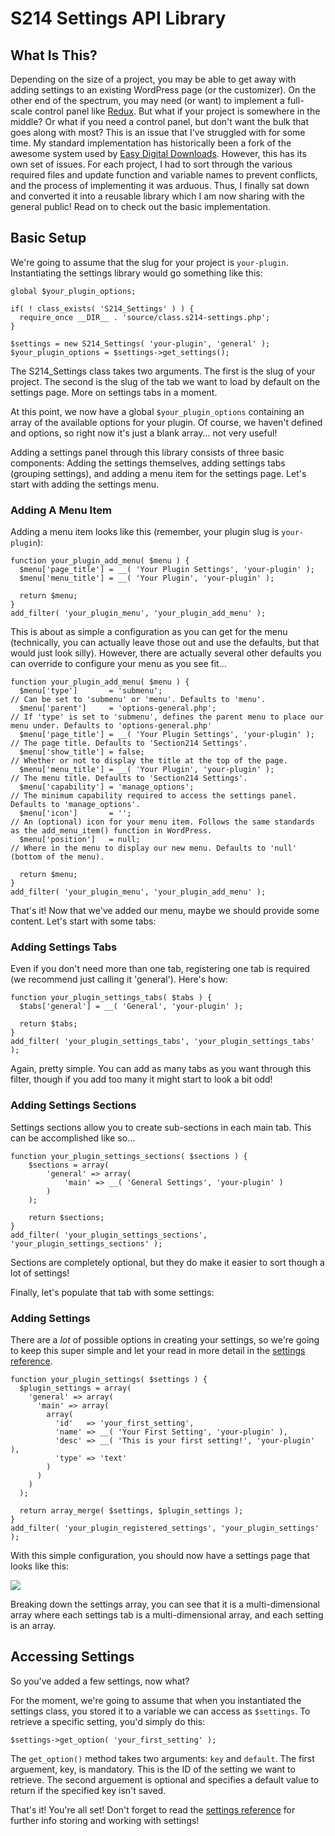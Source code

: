 # S214 Settings API Library

## What Is This?

Depending on the size of a project, you may be able to get away with adding settings to an existing WordPress page (or the customizer). On the other end of the spectrum, you may need (or want) to implement a full-scale control panel like [Redux](http://reduxframework.com). But what if your project is somewhere in the middle? Or what if you need a control panel, but don't want the bulk that goes along with most? This is an issue that I've struggled with for some time. My standard implementation has historically been a fork of the awesome system used by [Easy Digital Downloads](https://github.com/easydigitaldownloads/Easy-Digital-Downloads). However, this has its own set of issues. For each project, I had to sort through the various required files and update function and variable names to prevent conflicts, and the process of implementing it was arduous. Thus, I finally sat down and converted it into a reusable library which I am now sharing with the general public! Read on to check out the basic implementation.

## Basic Setup

We're going to assume that the slug for your project is `your-plugin`. Instantiating the settings library would go something like this:

```<?php
global $your_plugin_options;

if( ! class_exists( 'S214_Settings' ) ) {
  require_once __DIR__ . 'source/class.s214-settings.php';
}

$settings = new S214_Settings( 'your-plugin', 'general' );
$your_plugin_options = $settings->get_settings();
```

The S214_Settings class takes two arguments. The first is the slug of your project. The second is the slug of the tab we want to load by default on the settings page. More on settings tabs in a moment.

At this point, we now have a global `$your_plugin_options` containing an array of the available options for your plugin. Of course, we haven't defined and options, so right now it's just a blank array... not very useful!

Adding a settings panel through this library consists of three basic components: Adding the settings themselves, adding settings tabs (grouping settings), and adding a menu item for the settings page. Let's start with adding the settings menu.

### Adding A Menu Item

Adding a menu item looks like this (remember, your plugin slug is `your-plugin`):

```
function your_plugin_add_menu( $menu ) {
  $menu['page_title'] = __( 'Your Plugin Settings', 'your-plugin' );
  $menu['menu_title'] = __( 'Your Plugin', 'your-plugin' );

  return $menu;
}
add_filter( 'your_plugin_menu', 'your_plugin_add_menu' );
```

This is about as simple a configuration as you can get for the menu (technically, you can actually leave those out and use the defaults, but that would just look silly). However, there are actually several other defaults you can override to configure your menu as you see fit...

```
function your_plugin_add_menu( $menu ) {
  $menu['type']       = 'submenu';                                    // Can be set to 'submenu' or 'menu'. Defaults to 'menu'.
  $menu['parent']     = 'options-general.php';                        // If 'type' is set to 'submenu', defines the parent menu to place our menu under. Defaults to 'options-general.php'
  $menu['page_title'] = __( 'Your Plugin Settings', 'your-plugin' );  // The page title. Defaults to 'Section214 Settings'.
  $menu['show_title'] = false;                                        // Whether or not to display the title at the top of the page.
  $menu['menu_title'] = __( 'Your Plugin', 'your-plugin' );           // The menu title. Defaults to 'Section214 Settings'.
  $menu['capability'] = 'manage_options';                             // The minimum capability required to access the settings panel. Defaults to 'manage_options'.
  $menu['icon']       = '';                                           // An (optional) icon for your menu item. Follows the same standards as the add_menu_item() function in WordPress.
  $menu['position']   = null;                                         // Where in the menu to display our new menu. Defaults to 'null' (bottom of the menu).

  return $menu;
}
add_filter( 'your_plugin_menu', 'your_plugin_add_menu' );
```

That's it! Now that we've added our menu, maybe we should provide some content. Let's start with some tabs:

### Adding Settings Tabs

Even if you don't need more than one tab, registering one tab is required (we recommend just calling it 'general'). Here's how:

```
function your_plugin_settings_tabs( $tabs ) {
  $tabs['general'] = __( 'General', 'your-plugin' );

  return $tabs;
}
add_filter( 'your_plugin_settings_tabs', 'your_plugin_settings_tabs' );
```

Again, pretty simple. You can add as many tabs as you want through this filter, though if you add too many it might start to look a bit odd!

### Adding Settings Sections

Settings sections allow you to create sub-sections in each main tab. This can be accomplished like so...

```
function your_plugin_settings_sections( $sections ) {
	$sections = array(
		'general' => array(
			'main' => __( 'General Settings', 'your-plugin' )
		)
	);

	return $sections;
}
add_filter( 'your_plugin_settings_sections', 'your_plugin_settings_sections' );
```

Sections are completely optional, but they do make it easier to sort though a lot of settings!

Finally, let's populate that tab with some settings:

### Adding Settings

There are a _lot_ of possible options in creating your settings, so we're going to keep this super simple and let your read in more detail in the [settings reference](https://github.com/Section214/S214-Settings/blob/master/settings.md).

```
function your_plugin_settings( $settings ) {
  $plugin_settings = array(
    'general' => array(
      'main' => array(
        array(
          'id'   => 'your_first_setting',
          'name' => __( 'Your First Setting', 'your-plugin' ),
          'desc' => __( 'This is your first setting!', 'your-plugin' ),
          'type' => 'text'
        )
      )
    )
  );

  return array_merge( $settings, $plugin_settings );
}
add_filter( 'your_plugin_registered_settings', 'your_plugin_settings' );
```

With this simple configuration, you should now have a settings page that looks like this:

![](http://cloud.section214.com/image/0y3K0C3H0b0V/Image%202015-10-20%20at%201.38.16%20AM.png)

Breaking down the settings array, you can see that it is a multi-dimensional array where each settings tab is a multi-dimensional array, and each setting is an array.

## Accessing Settings

So you've added a few settings, now what?

For the moment, we're going to assume that when you instantiated the settings class, you stored it to a variable we can access as `$settings`. To retrieve a specific setting, you'd simply do this:

`$settings->get_option( 'your_first_setting' );`

The `get_option()` method takes two arguments: `key` and `default`. The first arguement, key, is mandatory. This is the ID of the setting we want to retrieve. The second arguement is optional and specifies a default value to return if the specified key isn't saved.

That's it! You're all set! Don't forget to read the [settings reference](https://github.com/Section214/S214-Settings/blob/master/settings.md) for further info storing and working with settings!
